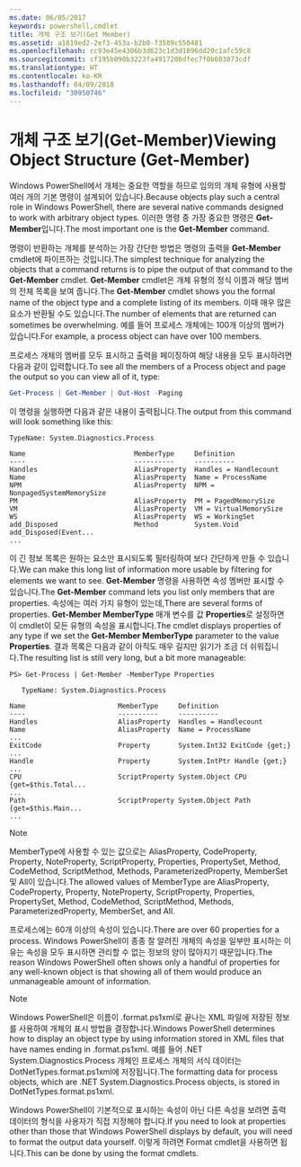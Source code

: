 ```yaml
---
ms.date: 06/05/2017
keywords: powershell,cmdlet
title: 개체 구조 보기(Get Member)
ms.assetid: a1819ed2-2ef3-453a-b2b0-f3589c550481
ms.openlocfilehash: cc93e45e4306b3d623c1d3d1096dd20c1afc59c8
ms.sourcegitcommit: cf195b090b3223fa4917206dfec7f0b603873cdf
ms.translationtype: HT
ms.contentlocale: ko-KR
ms.lasthandoff: 04/09/2018
ms.locfileid: "30950746"
---
```

# <a name="viewing-object-structure-get-member"></a><span data-ttu-id="258f8-103">개체 구조 보기(Get-Member)</span><span class="sxs-lookup"><span data-stu-id="258f8-103">Viewing Object Structure (Get-Member)</span></span>

<span data-ttu-id="258f8-104">Windows PowerShell에서 개체는 중요한 역할을 하므로 임의의 개체 유형에 사용할 여러 개의 기본 명령이 설계되어 있습니다.</span><span class="sxs-lookup"><span data-stu-id="258f8-104">Because objects play such a central role in Windows PowerShell, there are several native commands designed to work with arbitrary object types.</span></span> <span data-ttu-id="258f8-105">이러한 명령 중 가장 중요한 명령은 **Get-Member**입니다.</span><span class="sxs-lookup"><span data-stu-id="258f8-105">The most important one is the **Get-Member** command.</span></span>

<span data-ttu-id="258f8-106">명령이 반환하는 개체를 분석하는 가장 간단한 방법은 명령의 출력을 **Get-Member** cmdlet에 파이프하는 것입니다.</span><span class="sxs-lookup"><span data-stu-id="258f8-106">The simplest technique for analyzing the objects that a command returns is to pipe the output of that command to the **Get-Member** cmdlet.</span></span> <span data-ttu-id="258f8-107">**Get-Member** cmdlet은 개체 유형의 정식 이름과 해당 멤버의 전체 목록을 보여 줍니다.</span><span class="sxs-lookup"><span data-stu-id="258f8-107">The **Get-Member** cmdlet shows you the formal name of the object type and a complete listing of its members.</span></span> <span data-ttu-id="258f8-108">이때 매우 많은 요소가 반환될 수도 있습니다.</span><span class="sxs-lookup"><span data-stu-id="258f8-108">The number of elements that are returned can sometimes be overwhelming.</span></span> <span data-ttu-id="258f8-109">예를 들어 프로세스 개체에는 100개 이상의 멤버가 있습니다.</span><span class="sxs-lookup"><span data-stu-id="258f8-109">For example, a process object can have over 100 members.</span></span>

<span data-ttu-id="258f8-110">프로세스 개체의 멤버를 모두 표시하고 출력을 페이징하여 해당 내용을 모두 표시하려면 다음과 같이 입력합니다.</span><span class="sxs-lookup"><span data-stu-id="258f8-110">To see all the members of a Process object and page the output so you can view all of it, type:</span></span>

```powershell
Get-Process | Get-Member | Out-Host -Paging
```

<span data-ttu-id="258f8-111">이 명령을 실행하면 다음과 같은 내용이 출력됩니다.</span><span class="sxs-lookup"><span data-stu-id="258f8-111">The output from this command will look something like this:</span></span>

```output
TypeName: System.Diagnostics.Process

Name                           MemberType     Definition
----                           ----------     ----------
Handles                        AliasProperty  Handles = Handlecount
Name                           AliasProperty  Name = ProcessName
NPM                            AliasProperty  NPM = NonpagedSystemMemorySize
PM                             AliasProperty  PM = PagedMemorySize
VM                             AliasProperty  VM = VirtualMemorySize
WS                             AliasProperty  WS = WorkingSet
add_Disposed                   Method         System.Void add_Disposed(Event...
...
```

<span data-ttu-id="258f8-112">이 긴 정보 목록은 원하는 요소만 표시되도록 필터링하여 보다 간단하게 만들 수 있습니다.</span><span class="sxs-lookup"><span data-stu-id="258f8-112">We can make this long list of information more usable by filtering for elements we want to see.</span></span> <span data-ttu-id="258f8-113">**Get-Member** 명령을 사용하면 속성 멤버만 표시할 수 있습니다.</span><span class="sxs-lookup"><span data-stu-id="258f8-113">The **Get-Member** command lets you list only members that are properties.</span></span> <span data-ttu-id="258f8-114">속성에는 여러 가지 유형이 있는데,</span><span class="sxs-lookup"><span data-stu-id="258f8-114">There are several forms of properties.</span></span> <span data-ttu-id="258f8-115">**Get-Member MemberType** 매개 변수를 값 **Properties**로 설정하면 이 cmdlet이 모든 유형의 속성을 표시합니다.</span><span class="sxs-lookup"><span data-stu-id="258f8-115">The cmdlet displays properties of any type if we set the **Get-Member MemberType** parameter to the value **Properties**.</span></span> <span data-ttu-id="258f8-116">결과 목록은 다음과 같이 아직도 매우 길지만 읽기가 조금 더 쉬워집니다.</span><span class="sxs-lookup"><span data-stu-id="258f8-116">The resulting list is still very long, but a bit more manageable:</span></span>

```
PS> Get-Process | Get-Member -MemberType Properties

   TypeName: System.Diagnostics.Process

Name                       MemberType     Definition
----                       ----------     ----------
Handles                    AliasProperty  Handles = Handlecount
Name                       AliasProperty  Name = ProcessName
...
ExitCode                   Property       System.Int32 ExitCode {get;}
...
Handle                     Property       System.IntPtr Handle {get;}
...
CPU                        ScriptProperty System.Object CPU {get=$this.Total...
...
Path                       ScriptProperty System.Object Path {get=$this.Main...
...
```

> [!NOTE]
> <span data-ttu-id="258f8-117">MemberType에 사용할 수 있는 값으로는 AliasProperty, CodeProperty, Property, NoteProperty, ScriptProperty, Properties, PropertySet, Method, CodeMethod, ScriptMethod, Methods, ParameterizedProperty, MemberSet 및 All이 있습니다.</span><span class="sxs-lookup"><span data-stu-id="258f8-117">The allowed values of MemberType are AliasProperty, CodeProperty, Property, NoteProperty, ScriptProperty, Properties, PropertySet, Method, CodeMethod, ScriptMethod, Methods, ParameterizedProperty, MemberSet, and All.</span></span>

<span data-ttu-id="258f8-118">프로세스에는 60개 이상의 속성이 있습니다.</span><span class="sxs-lookup"><span data-stu-id="258f8-118">There are over 60 properties for a process.</span></span> <span data-ttu-id="258f8-119">Windows PowerShell이 종종 잘 알려진 개체의 속성을 일부만 표시하는 이유는 속성을 모두 표시하면 관리할 수 없는 정보의 양이 많아지기 때문입니다.</span><span class="sxs-lookup"><span data-stu-id="258f8-119">The reason Windows PowerShell often shows only a handful of properties for any well-known object is that showing all of them would produce an unmanageable amount of information.</span></span>

> [!NOTE]
> <span data-ttu-id="258f8-120">Windows PowerShell은 이름이 .format.ps1xml로 끝나는 XML 파일에 저장된 정보를 사용하여 개체의 표시 방법을 결정합니다.</span><span class="sxs-lookup"><span data-stu-id="258f8-120">Windows PowerShell determines how to display an object type by using information stored in XML files that have names ending in .format.ps1xml.</span></span> <span data-ttu-id="258f8-121">예를 들어 .NET System.Diagnostics.Process 개체인 프로세스 개체의 서식 데이터는 DotNetTypes.format.ps1xml에 저장됩니다.</span><span class="sxs-lookup"><span data-stu-id="258f8-121">The formatting data for process objects, which are .NET System.Diagnostics.Process objects, is stored in DotNetTypes.format.ps1xml.</span></span>

<span data-ttu-id="258f8-122">Windows PowerShell이 기본적으로 표시하는 속성이 아닌 다른 속성을 보려면 출력 데이터의 형식을 사용자가 직접 지정해야 합니다.</span><span class="sxs-lookup"><span data-stu-id="258f8-122">If you need to look at properties other than those that Windows PowerShell displays by default, you will need to format the output data yourself.</span></span> <span data-ttu-id="258f8-123">이렇게 하려면 Format cmdlet을 사용하면 됩니다.</span><span class="sxs-lookup"><span data-stu-id="258f8-123">This can be done by using the format cmdlets.</span></span>